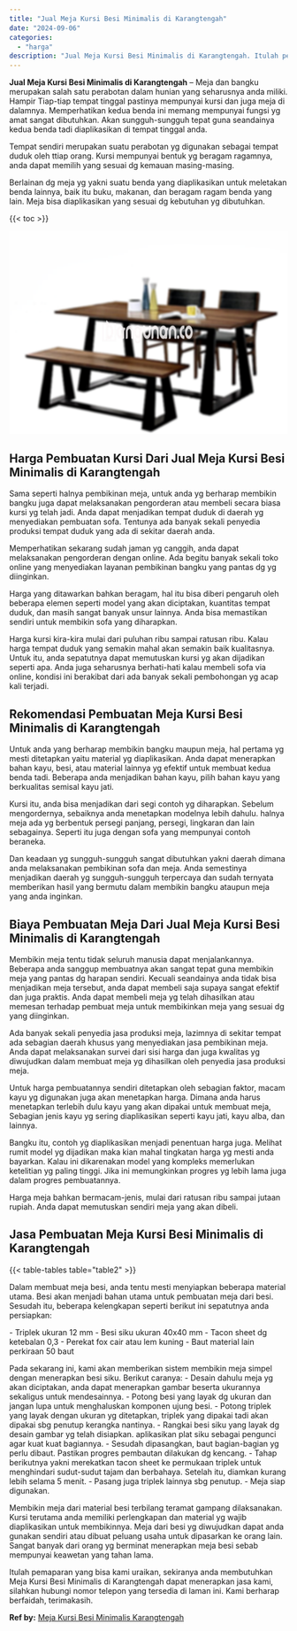 ```yaml
---
title: "Jual Meja Kursi Besi Minimalis di Karangtengah"
date: "2024-09-06"
categories: 
  - "harga"
description: "Jual Meja Kursi Besi Minimalis di Karangtengah. Itulah pemaparan yang bisa kami uraikan, sekiranya anda membutuhkan Meja Kursi Besi Minimalis di Karangtengah..."
---
```


**Jual Meja Kursi Besi Minimalis di Karangtengah** – Meja dan bangku merupakan salah satu perabotan dalam hunian yang seharusnya anda miliki. Hampir Tiap-tiap tempat tinggal pastinya mempunyai kursi dan juga meja di dalamnya. Memperhatikan kedua benda ini memang mempunyai fungsi yg amat sangat dibutuhkan. Akan sungguh-sungguh tepat guna seandainya kedua benda tadi diaplikasikan di tempat tinggal anda.

Tempat sendiri merupakan suatu perabotan yg digunakan sebagai tempat duduk oleh ttiap orang. Kursi mempunyai bentuk yg beragam ragamnya, anda dapat memilih yang sesuai dg kemauan masing-masing.

Berlainan dg meja yg yakni suatu benda yang diaplikasikan untuk meletakan benda lainnya, baik itu buku, makanan, dan beragam ragam benda yang lain. Meja bisa diaplikasikan yang sesuai dg kebutuhan yg dibutuhkan.

{{< toc >}}

![Jual Meja Kursi Besi Minimalis di Karangtengah](/images/jual-meja-besi-murah02.png)

## Harga Pembuatan Kursi Dari Jual Meja Kursi Besi Minimalis di Karangtengah

Sama seperti halnya pembikinan meja, untuk anda yg berharap membikin bangku juga dapat melaksanakan pengorderan atau membeli secara biasa kursi yg telah jadi. Anda dapat menjadikan tempat duduk di daerah yg menyediakan pembuatan sofa. Tentunya ada banyak sekali penyedia produksi tempat duduk yang ada di sekitar daerah anda.

Memperhatikan sekarang sudah jaman yg canggih, anda dapat melaksanakan pengorderan dengan online. Ada begitu banyak sekali toko online yang menyediakan layanan pembikinan bangku yang pantas dg yg diinginkan.

Harga yang ditawarkan bahkan beragam, hal itu bisa diberi pengaruh oleh beberapa elemen seperti model yang akan diciptakan, kuantitas tempat duduk, dan masih sangat banyak unsur lainnya. Anda bisa memastikan sendiri untuk membikin sofa yang diharapkan.

Harga kursi kira-kira mulai dari puluhan ribu sampai ratusan ribu. Kalau harga tempat duduk yang semakin mahal akan semakin baik kualitasnya. Untuk itu, anda sepatutnya dapat memutuskan kursi yg akan dijadikan seperti apa. Anda juga seharusnya berhati-hati kalau membeli sofa via online, kondisi ini berakibat dari ada banyak sekali pembohongan yg acap kali terjadi.

## Rekomendasi Pembuatan Meja Kursi Besi Minimalis di Karangtengah

Untuk anda yang berharap membikin bangku maupun meja, hal pertama yg mesti ditetapkan yaitu material yg diaplikasikan. Anda dapat menerapkan bahan kayu, besi, atau material lainnya yg efektif untuk membuat kedua benda tadi. Beberapa anda menjadikan bahan kayu, pilih bahan kayu yang berkualitas semisal kayu jati.

Kursi itu, anda bisa menjadikan dari segi contoh yg diharapkan. Sebelum mengordernya, sebaiknya anda menetapkan modelnya lebih dahulu. halnya meja ada yg berbentuk persegi panjang, persegi, lingkaran dan lain sebagainya. Seperti itu juga dengan sofa yang mempunyai contoh beraneka.

Dan keadaan yg sungguh-sungguh sangat dibutuhkan yakni daerah dimana anda melaksanakan pembikinan sofa dan meja. Anda semestinya menjadikan daerah yg sungguh-sungguh terpercaya dan sudah ternyata memberikan hasil yang bermutu dalam membikin bangku ataupun meja yang anda inginkan.

## Biaya Pembuatan Meja Dari Jual Meja Kursi Besi Minimalis di Karangtengah

Membikin meja tentu tidak seluruh manusia dapat menjalankannya. Beberapa anda sanggup membuatnya akan sangat tepat guna membikin meja yang pantas dg harapan sendiri. Kecuali seandainya anda tidak bisa menjadikan meja tersebut, anda dapat membeli saja supaya sangat efektif dan juga praktis. Anda dapat membeli meja yg telah dihasilkan atau memesan terhadap pembuat meja untuk membikinkan meja yang sesuai dg yang diinginkan.

Ada banyak sekali penyedia jasa produksi meja, lazimnya di sekitar tempat ada sebagian daerah khusus yang menyediakan jasa pembikinan meja. Anda dapat melaksanakan survei dari sisi harga dan juga kwalitas yg diwujudkan dalam membuat meja yg dihasilkan oleh penyedia jasa produksi meja.

Untuk harga pembuatannya sendiri ditetapkan oleh sebagian faktor, macam kayu yg digunakan juga akan menetapkan harga. Dimana anda harus menetapkan terlebih dulu kayu yang akan dipakai untuk membuat meja, Sebagian jenis kayu yg sering diaplikasikan seperti kayu jati, kayu alba, dan lainnya.

Bangku itu, contoh yg diaplikasikan menjadi penentuan harga juga. Melihat rumit model yg dijadikan maka kian mahal tingkatan harga yg mesti anda bayarkan. Kalau ini dikarenakan model yang kompleks memerlukan ketelitian yg paling tinggi. Jika ini memungkinkan progres yg lebih lama juga dalam progres pembuatannya.

Harga meja bahkan bermacam-jenis, mulai dari ratusan ribu sampai jutaan rupiah. Anda dapat memutuskan sendiri meja yang akan dibeli.

## Jasa Pembuatan Meja Kursi Besi Minimalis di Karangtengah

{{< table-tables table="table2" >}}

Dalam membuat meja besi, anda tentu mesti menyiapkan beberapa material utama. Besi akan menjadi bahan utama untuk pembuatan meja dari besi. Sesudah itu, beberapa kelengkapan seperti berikut ini sepatutnya anda persiapkan:

\- Triplek ukuran 12 mm - Besi siku ukuran 40x40 mm - Tacon sheet dg ketebalan 0,3 - Perekat fox cair atau lem kuning - Baut material lain perkiraan 50 baut

Pada sekarang ini, kami akan memberikan sistem membikin meja simpel dengan menerapkan besi siku. Berikut caranya: - Desain dahulu meja yg akan diciptakan, anda dapat menerapkan gambar beserta ukurannya sekaligus untuk mendesainnya. - Potong besi yang layak dg ukuran dan jangan lupa untuk menghaluskan komponen ujung besi. - Potong triplek yang layak dengan ukuran yg ditetapkan, triplek yang dipakai tadi akan dipakai sbg penutup kerangka nantinya. - Rangkai besi siku yang layak dg desain gambar yg telah disiapkan. aplikasikan plat siku sebagai pengunci agar kuat kuat bagiannya. - Sesudah dipasangkan, baut bagian-bagian yg perlu dibaut. Pastikan progres pembautan dilakukan dg kencang. - Tahap berikutnya yakni merekatkan tacon sheet ke permukaan triplek untuk menghindari sudut-sudut tajam dan berbahaya. Setelah itu, diamkan kurang lebih selama 5 menit. - Pasang juga triplek lainnya sbg penutup. - Meja siap digunakan.

Membikin meja dari material besi terbilang teramat gampang dilaksanakan. Kursi terutama anda memiliki perlengkapan dan material yg wajib diaplikasikan untuk membikinnya. Meja dari besi yg diwujudkan dapat anda gunakan sendiri atau dibuat peluang usaha untuk dipasarkan ke orang lain. Sangat banyak dari orang yg berminat menerapkan meja besi sebab mempunyai keawetan yang tahan lama.

Itulah pemaparan yang bisa kami uraikan, sekiranya anda membutuhkan Meja Kursi Besi Minimalis di Karangtengah dapat menerapkan jasa kami, silahkan hubungi nomor telepon yang tersedia di laman ini. Kami berharap berfaidah, terimakasih.

**Ref by:** [Meja Kursi Besi Minimalis Karangtengah](https://id.wikipedia.org/wiki/Meja)
